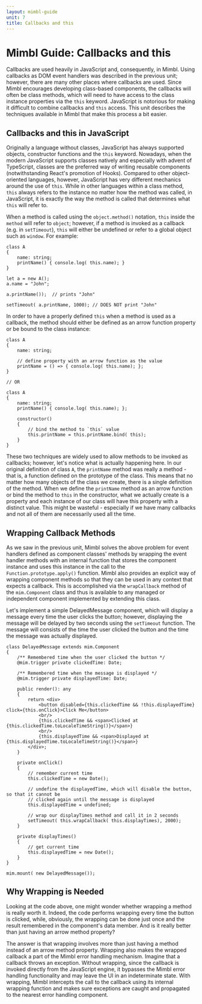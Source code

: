 ```yaml
---
layout: mimbl-guide
unit: 7
title: Callbacks and this
---
```


# Mimbl Guide: Callbacks and this
Callbacks are used heavily in JavaScript and, consequently, in Mimbl. Using callbacks as DOM event handlers was described in the previous unit; however, there are many other places where callbacks are used. Since Mimbl encourages developing class-based components, the callbacks will often be class methods, which will need to have access to the class instance properties via the `this` keyword. JavaScript is notorious for making it difficult to combine callbacks and `this` access. This unit describes the techniques available in Mimbl that make this process a bit easier.

## Callbacks and this in JavaScript
Originally a language without classes, JavaScript has always supported objects, constructor functions and the `this` keyword. Nowadays, when the modern JavaScript supports classes natively and especially with advent of TypeScript, classes are the preferred way of writing reusable components (notwithstanding React's promotion of Hooks). Compared to other object-oriented languages, however, JavaScript has very different mechanics around the use of `this`. While in other languages within a class method, `this` always refers to the instance no matter how the method was called, in JavaScript, it is exactly the way the method is called that determines what `this` will refer to.

When a method is called using the `object.method()` notation, `this` inside the `method` will refer to `object`; however, if a method is invoked as a callback (e.g. in `setTimeout`), `this` will either be undefined or refer to a global object such as `window`. For example:

```tsx
class A
{
    name: string;
    printName() { console.log( this.name); }
}

let a = new A();
a.name = "John";

a.printName());  // prints "John"

setTimeout( a.printName, 1000); // DOES NOT print "John"
```

In order to have a properly defined `this` when a method is used as a callback, the method should either be defined as an arrow function property or be bound to the class instance:

```tsx
class A
{
    name: string;

    // define property with an arrow function as the value
    printName = () => { console.log( this.name); };
}

// OR

class A
{
    name: string;
    printName() { console.log( this.name); };

    constructor()
    {
        // bind the method to `this` value
        this.printName = this.printName.bind( this);
    }
}

```

These two techniques are widely used to allow methods to be invoked as callbacks; however, let's notice what is actually happening here. In our original definition of class `A`, the `printName` method was really a method - that is, a function defined on the prototype of the class. This means that no matter how many objects of the class we create, there is a single definition of the method. When we define the `printName` method as an arrow function or bind the method to `this` in the constructor, what we actually create is a property and each instance of our class will have this property with a distinct value. This might be wasteful - especially if we have many callbacks and not all of them are necessarily used all the time.

## Wrapping Callback Methods
As we saw in the previous unit, Mimbl solves the above problem for event handlers defined as component classes' methods by wrapping the event handler methods with an internal function that stores the component instance and uses this instance in the call to the `Function.prototype.apply()` function. Mimbl also provides an explicit way of wrapping component methods so that they can be used in any context that expects a callback. This is accomplished via the `wrapCallback` method of the `mim.Component` class and thus is available to any managed or independent component implemented by extending this class.

Let's implement a simple DelayedMessage component, which will display a message every time the user clicks the button; however, displaying the message will be delayed by two seconds using the `setTimeout` function. The message will consists of the time the user clicked the button and the time the message was actually displayed.

```tsx
class DelayedMessage extends mim.Component
{
    /** Remembered time when the user clicked the button */
    @mim.trigger private clickedTime: Date;

    /** Remembered time when the message is displayed */
    @mim.trigger private displayedTime: Date;

    public render(): any
    {
        return <div>
            <button disabled={this.clickedTime && !this.displayedTime} click={this.onClick}>Click Me</button>
            <br/>
            {this.clickedTime && <span>Clicked at {this.clickedTime.toLocaleTimeString()}</span>}
            <br/>
            {this.displayedTime && <span>Displayed at {this.displayedTime.toLocaleTimeString()}</span>}
        </div>;
    }

    private onClick()
    {
        // remember current time
        this.clickedTime = new Date();

        // undefine the displayedTime, which will disable the button, so that it cannot be
        // clicked again until the message is displayed
        this.displayedTime = undefined;

        // wrap our displayTimes method and call it in 2 seconds
        setTimeout( this.wrapCallback( this.displayTimes), 2000);
    }

    private displayTimes()
    {
        // get current time
        this.displayedTime = new Date();
    }
}

mim.mount( new DelayedMessage());

```

## Why Wrapping is Needed
Looking at the code above, one might wonder whether wrapping a method is really worth it. Indeed, the code performs wrapping every time the button is clicked, while, obviously, the wrapping can be done just once and the result remembered in the component's data member. And is it really better than just having an arrow method property?

The answer is that wrapping involves more than just having a method instead of an arrow method property. Wrapping also makes the wrapped callback a part of the Mimbl error handling mechanism. Imagine that a callback throws an exception. Without wrapping, since the callback is invoked directly from the JavaScript engine, it bypasses the Mimbl error handling functionality and may leave the UI in an indeterminate state. With wrapping, Mimbl intercepts the call to the callback using its internal wrapping function and makes sure exceptions are caught and propagated to the nearest error handling component.


